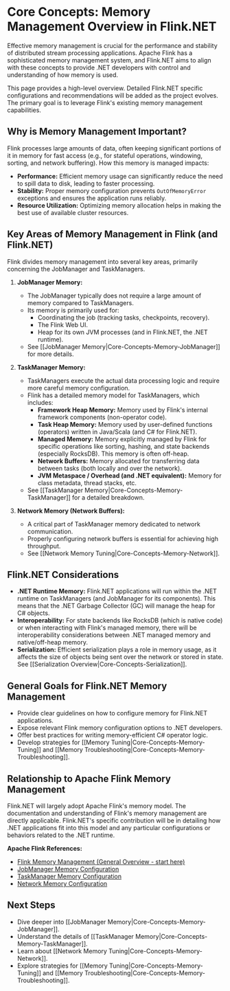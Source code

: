 # Core Concepts: Memory Management Overview in Flink.NET

Effective memory management is crucial for the performance and stability of distributed stream processing applications. Apache Flink has a sophisticated memory management system, and Flink.NET aims to align with these concepts to provide .NET developers with control and understanding of how memory is used.

This page provides a high-level overview. Detailed Flink.NET specific configurations and recommendations will be added as the project evolves. The primary goal is to leverage Flink's existing memory management capabilities.

## Why is Memory Management Important?

Flink processes large amounts of data, often keeping significant portions of it in memory for fast access (e.g., for stateful operations, windowing, sorting, and network buffering). How this memory is managed impacts:

*   **Performance:** Efficient memory usage can significantly reduce the need to spill data to disk, leading to faster processing.
*   **Stability:** Proper memory configuration prevents `OutOfMemoryError` exceptions and ensures the application runs reliably.
*   **Resource Utilization:** Optimizing memory allocation helps in making the best use of available cluster resources.

## Key Areas of Memory Management in Flink (and Flink.NET)

Flink divides memory management into several key areas, primarily concerning the JobManager and TaskManagers.

1.  **JobManager Memory:**
    *   The JobManager typically does not require a large amount of memory compared to TaskManagers.
    *   Its memory is primarily used for:
        *   Coordinating the job (tracking tasks, checkpoints, recovery).
        *   The Flink Web UI.
        *   Heap for its own JVM processes (and in Flink.NET, the .NET runtime).
    *   See [[JobManager Memory|Core-Concepts-Memory-JobManager]] for more details.

2.  **TaskManager Memory:**
    *   TaskManagers execute the actual data processing logic and require more careful memory configuration.
    *   Flink has a detailed memory model for TaskManagers, which includes:
        *   **Framework Heap Memory:** Memory used by Flink's internal framework components (non-operator code).
        *   **Task Heap Memory:** Memory used by user-defined functions (operators) written in Java/Scala (and C# for Flink.NET).
        *   **Managed Memory:** Memory explicitly managed by Flink for specific operations like sorting, hashing, and state backends (especially RocksDB). This memory is often off-heap.
        *   **Network Buffers:** Memory allocated for transferring data between tasks (both locally and over the network).
        *   **JVM Metaspace / Overhead (and .NET equivalent):** Memory for class metadata, thread stacks, etc.
    *   See [[TaskManager Memory|Core-Concepts-Memory-TaskManager]] for a detailed breakdown.

3.  **Network Memory (Network Buffers):**
    *   A critical part of TaskManager memory dedicated to network communication.
    *   Properly configuring network buffers is essential for achieving high throughput.
    *   See [[Network Memory Tuning|Core-Concepts-Memory-Network]].

## Flink.NET Considerations

*   **.NET Runtime Memory:** Flink.NET applications will run within the .NET runtime on TaskManagers (and JobManager for its components). This means that the .NET Garbage Collector (GC) will manage the heap for C# objects.
*   **Interoperability:** For state backends like RocksDB (which is native code) or when interacting with Flink's managed memory, there will be interoperability considerations between .NET managed memory and native/off-heap memory.
*   **Serialization:** Efficient serialization plays a role in memory usage, as it affects the size of objects being sent over the network or stored in state. See [[Serialization Overview|Core-Concepts-Serialization]].

## General Goals for Flink.NET Memory Management

*   Provide clear guidelines on how to configure memory for Flink.NET applications.
*   Expose relevant Flink memory configuration options to .NET developers.
*   Offer best practices for writing memory-efficient C# operator logic.
*   Develop strategies for [[Memory Tuning|Core-Concepts-Memory-Tuning]] and [[Memory Troubleshooting|Core-Concepts-Memory-Troubleshooting]].

## Relationship to Apache Flink Memory Management

Flink.NET will largely adopt Apache Flink's memory model. The documentation and understanding of Flink's memory management are directly applicable. Flink.NET's specific contribution will be in detailing how .NET applications fit into this model and any particular configurations or behaviors related to the .NET runtime.

**Apache Flink References:**

*   [Flink Memory Management (General Overview - start here)](https://nightlies.apache.org/flink/flink-docs-stable/docs/deployment/memory/mem_setup/)
*   [JobManager Memory Configuration](https://nightlies.apache.org/flink/flink-docs-stable/docs/deployment/memory/mem_setup_jobmanager/)
*   [TaskManager Memory Configuration](https://nightlies.apache.org/flink/flink-docs-stable/docs/deployment/memory/mem_setup_tm/)
*   [Network Memory Configuration](https://nightlies.apache.org/flink/flink-docs-stable/docs/deployment/memory/network_mem_tuning/)

## Next Steps

*   Dive deeper into [[JobManager Memory|Core-Concepts-Memory-JobManager]].
*   Understand the details of [[TaskManager Memory|Core-Concepts-Memory-TaskManager]].
*   Learn about [[Network Memory Tuning|Core-Concepts-Memory-Network]].
*   Explore strategies for [[Memory Tuning|Core-Concepts-Memory-Tuning]] and [[Memory Troubleshooting|Core-Concepts-Memory-Troubleshooting]].
